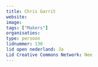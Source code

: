 ```yaml
---
title: Chris Garrit
website: 
image: 
tags: ["Makers"]
organisaties:
type: persoon
lidnummer: 130
lid open nederland: Ja
Lid Creative Commons Network: Nee
---
```


